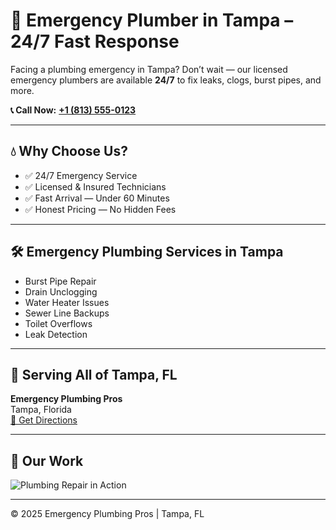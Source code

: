 # 🚨 Emergency Plumber in Tampa – 24/7 Fast Response

Facing a plumbing emergency in Tampa? Don’t wait — our licensed emergency plumbers are available **24/7** to fix leaks, clogs, burst pipes, and more.

**📞 Call Now:** [**+1 (813) 555-0123**](tel:+18135550123)

---

## 💧 Why Choose Us?

- ✅ 24/7 Emergency Service
- ✅ Licensed & Insured Technicians
- ✅ Fast Arrival — Under 60 Minutes
- ✅ Honest Pricing — No Hidden Fees

---

## 🛠️ Emergency Plumbing Services in Tampa

- Burst Pipe Repair  
- Drain Unclogging  
- Water Heater Issues  
- Sewer Line Backups  
- Toilet Overflows  
- Leak Detection

---

## 📍 Serving All of Tampa, FL

**Emergency Plumbing Pros**  
Tampa, Florida  
[📍 Get Directions](https://maps.google.com/?q=Tampa,+FL)

---

## 📸 Our Work

![Plumbing Repair in Action](https://via.placeholder.com/600x300)

---

© 2025 Emergency Plumbing Pros | Tampa, FL

